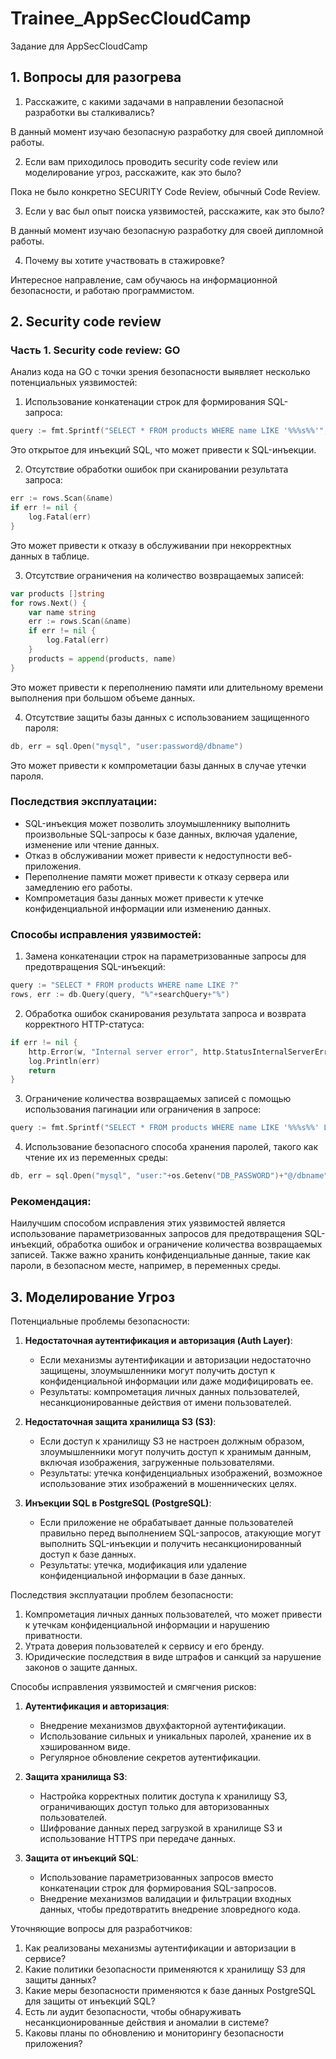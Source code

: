 # Trainee_AppSecCloudCamp
Задание для AppSecCloudCamp
## 1. Вопросы для разогрева

1. Расскажите, с какими задачами в направлении безопасной разработки вы сталкивались? 

В данный момент изучаю безопасную разработку для своей дипломной работы.

2. Если вам приходилось проводить security code review или моделирование угроз, расскажите, как это было? 

Пока не было конкретно SECURITY Code Review, обычный Code Review.

3. Если у вас был опыт поиска уязвимостей, расскажите, как это было? 

В данный момент изучаю безопасную разработку для своей дипломной работы.

4. Почему вы хотите участвовать в стажировке?

Интересное направление, сам обучаюсь на информационной безопасности, и работаю программистом.

## 2. Security code review

### Часть 1. Security code review: GO

Анализ кода на GO с точки зрения безопасности выявляет несколько потенциальных уязвимостей:

1. Использование конкатенации строк для формирования SQL-запроса:
```go
query := fmt.Sprintf("SELECT * FROM products WHERE name LIKE '%%%s%%'", searchQuery)
```
Это открытое для инъекций SQL, что может привести к SQL-инъекции.

2. Отсутствие обработки ошибок при сканировании результата запроса:
```go
err := rows.Scan(&name)
if err != nil {
    log.Fatal(err)
}
```
Это может привести к отказу в обслуживании при некорректных данных в таблице.

3. Отсутствие ограничения на количество возвращаемых записей:
```go
var products []string
for rows.Next() {
    var name string
    err := rows.Scan(&name)
    if err != nil {
        log.Fatal(err)
    }
    products = append(products, name)
}
```
Это может привести к переполнению памяти или длительному времени выполнения при большом объеме данных.

4. Отсутствие защиты базы данных с использованием защищенного пароля:
```go
db, err = sql.Open("mysql", "user:password@/dbname")
```
Это может привести к компрометации базы данных в случае утечки пароля.

### Последствия эксплуатации:

- SQL-инъекция может позволить злоумышленнику выполнить произвольные SQL-запросы к базе данных, включая удаление, изменение или чтение данных.
- Отказ в обслуживании может привести к недоступности веб-приложения.
- Переполнение памяти может привести к отказу сервера или замедлению его работы.
- Компрометация базы данных может привести к утечке конфиденциальной информации или изменению данных.

### Способы исправления уязвимостей:

1. Замена конкатенации строк на параметризованные запросы для предотвращения SQL-инъекций:
```go
query := "SELECT * FROM products WHERE name LIKE ?"
rows, err := db.Query(query, "%"+searchQuery+"%")
```

2. Обработка ошибок сканирования результата запроса и возврата корректного HTTP-статуса:
```go
if err != nil {
    http.Error(w, "Internal server error", http.StatusInternalServerError)
    log.Println(err)
    return
}
```

3. Ограничение количества возвращаемых записей с помощью использования пагинации или ограничения в запросе:
```go
query := fmt.Sprintf("SELECT * FROM products WHERE name LIKE '%%%s%%' LIMIT 100", searchQuery)
```

4. Использование безопасного способа хранения паролей, такого как чтение их из переменных среды:
```go
db, err = sql.Open("mysql", "user:"+os.Getenv("DB_PASSWORD")+"@/dbname")
```

### Рекомендация:

Наилучшим способом исправления этих уязвимостей является использование параметризованных запросов для предотвращения SQL-инъекций, обработка ошибок и ограничение количества возвращаемых записей. Также важно хранить конфиденциальные данные, такие как пароли, в безопасном месте, например, в переменных среды.

## 3. Моделирование Угроз

Потенциальные проблемы безопасности:

1. **Недостаточная аутентификация и авторизация (Auth Layer)**:
   - Если механизмы аутентификации и авторизации недостаточно защищены, злоумышленники могут получить доступ к конфиденциальной информации или даже модифицировать ее.
   - Результаты: компрометация личных данных пользователей, несанкционированные действия от имени пользователей.

2. **Недостаточная защита хранилища S3 (S3)**:
   - Если доступ к хранилищу S3 не настроен должным образом, злоумышленники могут получить доступ к хранимым данным, включая изображения, загруженные пользователями.
   - Результаты: утечка конфиденциальных изображений, возможное использование этих изображений в мошеннических целях.

3. **Инъекции SQL в PostgreSQL (PostgreSQL)**:
   - Если приложение не обрабатывает данные пользователей правильно перед выполнением SQL-запросов, атакующие могут выполнить SQL-инъекции и получить несанкционированный доступ к базе данных.
   - Результаты: утечка, модификация или удаление конфиденциальной информации в базе данных.

Последствия эксплуатации проблем безопасности:

1. Компрометация личных данных пользователей, что может привести к утечкам конфиденциальной информации и нарушению приватности.
2. Утрата доверия пользователей к сервису и его бренду.
3. Юридические последствия в виде штрафов и санкций за нарушение законов о защите данных.

Способы исправления уязвимостей и смягчения рисков:

1. **Аутентификация и авторизация**:
   - Внедрение механизмов двухфакторной аутентификации.
   - Использование сильных и уникальных паролей, хранение их в хэшированном виде.
   - Регулярное обновление секретов аутентификации.

2. **Защита хранилища S3**:
   - Настройка корректных политик доступа к хранилищу S3, ограничивающих доступ только для авторизованных пользователей.
   - Шифрование данных перед загрузкой в хранилище S3 и использование HTTPS при передаче данных.

3. **Защита от инъекций SQL**:
   - Использование параметризованных запросов вместо конкатенации строк для формирования SQL-запросов.
   - Внедрение механизмов валидации и фильтрации входных данных, чтобы предотвратить внедрение зловредного кода.

Уточняющие вопросы для разработчиков:

1. Как реализованы механизмы аутентификации и авторизации в сервисе?
2. Какие политики безопасности применяются к хранилищу S3 для защиты данных?
3. Какие меры безопасности применяются к базе данных PostgreSQL для защиты от инъекций SQL?
4. Есть ли аудит безопасности, чтобы обнаруживать несанкционированные действия и аномалии в системе?
5. Каковы планы по обновлению и мониторингу безопасности приложения?

